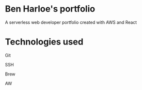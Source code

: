 # Ben Harloe's portfolio

A serverless web developer portfolio created with AWS and React

# Technologies used

Git

SSH

Brew

AW
